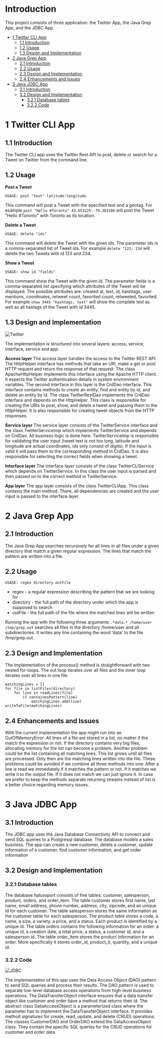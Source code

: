 # Introduction
This project consists of three application: the Twitter App, the Java Grep App, and the JDBC App.

- [1 Twitter CLI App](#1-twitter-cli-app)
  * [1.1 Introduction](#11-introduction)
  * [1.2 Usage](#12-usage)
  * [1.3 Design and Implementation](#13-design-and-implementation)
- [2 Java Grep App](#2-java-grep-app)
  * [2.1 Introduction](#21-introduction)
  * [2.2 Usage](#22-usage)
  * [2.3 Design and Implementation](#23-design-and-implementation)
  * [2.4 Enhancements and Issues](#24-enhancements-and-issues)
- [3 Java JDBC App](#3-java-jdbc-app)
  * [3.1 Introduction](#31-introduction)
  * [3.2 Design and Implementation](#32-design-and-implementation)
    + [3.2.1 Database tables](#321-database-tables)
    + [3.2.2 Code](#322-code)

# 1 Twitter CLI App
## 1.1 Introduction
The Twitter CLI app uses the Twitter Rest API to post, delete or search for a Tweet on Twitter from the command line.

## 1.2 Usage 
**Post a Tweet**
```
USAGE: post "text" latitude:longitude
```
This command will post a Tweet with the specified text and a geotag.
For example `post "Hello #Toronto" 43.653225:-79.383186` will post the Tweet "Hello #Toronto" with Toronto as its location.

**Delete a Tweet**
```
USAGE: delete "ids"
```
This command will delete the Tweet with the given ids.
The parameter ids is a comma-separated list of Tweet ids.
For example `delete "123, 234` will delete the two Tweets with id 123 and 234.

**Show a Tweet**
```
USAGE: show id "fields"
```
This command show the Tweet with the given id.
The parameter fields is a comma-separated list specifying which attributes of the Tweet will be displayed.
The possible attributes are: created at, text, id, hashtags, user mentions, coordinates, retweet count, favorited count, retweeted, favorited.
For example `show 3445 "hashtags, text"` will show the complete text as well as all hastags of the Tweet with id 3445.

## 1.3 Design and Implementation

![Twitter](https://github.com/MiriamEA/java_apps/blob/master/TwitterCLIApp.jpg)

The implementation is structured into several layers: access, service, interface, service and app.

**Access layer** 
The access layer handles the access to the Twitter REST API.
The HttpHelper interface has methods that take an URI, make a get or post HTTP request and return the response of that request.
The class ApacheHttpHelper implements this interface using the Apache HTTP client.
It expects the Twitter authentication details in system environment variables. 
The second interface in this layer is the CrdDao interface.
This interface contains methods to create an entity, find and entity by id, and delete an entity by id.
The class TwitterRestDao implements the CrdDao interface and depends on the HttpHelper.
This class is responsible for creating the URIs to post, show, and delete a tweet and passing them to the HttpHelper.
It is also responsible for creating tweet objects from the HTTP responses.

**Service layer**
The service layer consists of the TwitterService interface and the class TwitterServiceImp which implements TwitterService and depends on CrdDao.
All business logic is done here.
TwitterServiceImp is responsible for validating the user input (tweet text is not too long, latitude and longitude are actual coordinates, ids only consist of digits).
If the input is valid it will pass them to the corresponding method in CrdDao.
It is also responsible for selecting the correct fields when showing a tweet.

**Interface layer**
The interface layer consists of the class TwitterCLIService which depends on TwitterService.
In this class the user input is parsed and then passed on to the correct method in TwitterService.

**App layer** 
The app layer consists of the class TwitterCLIApp.
This class contains the main method.
There, all dependencies are created and the user input is passed to the interface layer.

# 2 Java Grep App
## 2.1 Introduction
The Java Grep App searches recursively for all lines in all files under a given directory that match a given regular expression.
The lines that match the pattern are written into a file. 

## 2.2 Usage
```
USAGE: regex directory outFile
```
* regex - a regular expression describing the pattern that we are looking for
* directory  - the full path of the directory under which the app is supposed to search
* outFile - the full path of the file where the matched lines will be written
 
Running the app with the following three arguments
`.*data.* /home/user /tmp/grep.out`
searches all files in the directory /home/user and all subdirectories.
It writes any line containing the word 'data' to the file /tmp/grep.out.
 
## 2.3 Design and Implementation
The implementation of the process() method is straightforward with two nested for-loops.
The out loop iterates over all files and the inner loop iterates over all lines in one file.
```
matchingLines = []
for file in listFiles(directory)
    for line in readLines(file)
        if containesPattern(line)
            matchingLines.add(line)
writeToFile(matchingLines)
```

## 2.4 Enhancements and Issues
With the current implementation the app might run into an OutOfMemoryError.
All lines of a file are stored in a list, no matter if the match the expression or not.
If the directory contains very big files, allocating memory for the list can become a problem.
Another problem could be the list containing all matching lines.
This list grows until all files are processed.
Only then are the matching lines written into the file. 
These problems could be avoided if we combine all three methods into one: 
After a line is read we immediately if it matches the pattern or not.
If it matches we write it to the output file. If it does not match we can just ignore it.
In case we prefer to keep the methods separate returning streams instead of list is a better choice regarding memory issues. 

# 3 Java JDBC App
## 3.1 Introduction
The JDBC app uses the Java Database Connectivity API to connect and send SQL queries to a Postgresql database.
The database models a sales business.
The app can create a new customer, delete a customer, update information of a customer, find customer information, and get order information

## 3.2 Design and Implementation
### 3.2.1 Database tables
The database hplussport consists of five tables: customer, salesperson, product, orders, and order_item.
The table customer stores first name, last name, email address, phone number, address, city, zipcode, and an unique id for each customer.
The table salesperson stores the same information as the customer table for each salesperson.
The product table stores a code, a name, a size, a variety, a price, and a status. Each product is identified by a unique id.
The table orders contains the following information for an order: a unique id, a creation date, a total price, a status, a customer id, and a salesperson id.
The table order_item stores the product information for an order.
More specifically it stores order_id, product_it, quantity, and a unique id.

### 3.2.2 Code
![JDBC](https://github.com/MiriamEA/java_apps/blob/master/JDBC.png)

The implementation of this app uses the Data Access Object (DAO) pattern to send SQL queries and process their results.
The DAO pattern is used to separate low-level database access operations from high-level business operations.
The DataTransferObject interface ensures that a data transfer object like customer and order have a method that returns their id.
The abstract class DataAccessObject is a parameterized class where the parameter has to implement the DataTransferObject interface.
It provides method signatures for create, read, update, and delete (CRUD) operations.
The classes CustomerDAO and OrderDAO extend the DataAccessObject class.
They contain the specific SQL queries for the CRUD operations for customer and order data.
